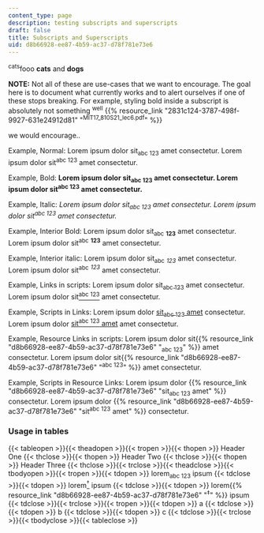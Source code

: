 ```yaml
---
content_type: page
description: testing subscripts and superscripts
draft: false
title: Subscripts and Superscripts
uid: d8b66928-ee87-4b59-ac37-d78f781e73e6
---
```

<sup>cats</sup>fooo **cats** and **dogs**

**NOTE:** Not all of these are use-cases that we want to encourage. The goal here is to document what currently works and to alert ourselves if one of these stops breaking. For example, styling bold inside a subscript is absolutely not something <sup>well</sup> {{% resource_link "2831c124-3787-498f-9927-631e24912d81" "<sup>MIT17_810S21_lec6.pdf</sup>" %}}

we would encourage..

Example, Normal: Lorem ipsum dolor sit<sub>abc 123</sub> amet consectetur. Lorem ipsum dolor sit<sup>abc 123</sup> amet consectetur.

Example, Bold: **Lorem ipsum dolor sit<sub>abc 123</sub> amet consectetur. Lorem ipsum dolor sit<sup>abc 123</sup> amet consectetur.**

Example, Italic: *Lorem ipsum dolor sit<sub>abc 123</sub> amet consectetur. Lorem ipsum dolor sit<sup>abc 123</sup> amet consectetur.*

Example, Interior Bold: Lorem ipsum dolor sit<sub>abc</sub> **<sub>123</sub>** amet consectetur. Lorem ipsum dolor sit<sup>abc</sup> **<sup>123</sup>** amet consectetur.

Example, Interior italic: Lorem ipsum dolor sit<sub>abc</sub> *<sub>123</sub>* amet consectetur. Lorem ipsum dolor sit<sup>abc</sup> *<sup>123</sup>* amet consectetur.

Example, Links in scripts: Lorem ipsum dolor sit[<sub>abc 123</sub>](https://mit.edu) amet consectetur. Lorem ipsum dolor sit[<sup>abc 123</sup>](https://mit.edu) amet consectetur.

Example, Scripts in Links: Lorem ipsum dolor [sit<sub>abc 123</sub> amet](https://mit.edu) consectetur. Lorem ipsum dolor [sit<sup>abc 123</sup> amet](https://mit.edu) amet consectetur.

Example, Resource Links in scripts: Lorem ipsum dolor sit{{% resource_link "d8b66928-ee87-4b59-ac37-d78f781e73e6" "<sub>abc 123</sub>" %}} amet consectetur. Lorem ipsum dolor sit{{% resource_link "d8b66928-ee87-4b59-ac37-d78f781e73e6" "<sup>abc 123</sup>" %}} amet consectetur.

Example, Scripts in Resource Links: Lorem ipsum dolor {{% resource_link "d8b66928-ee87-4b59-ac37-d78f781e73e6" "sit<sub>abc 123</sub> amet" %}} consectetur. Lorem ipsum dolor {{% resource_link "d8b66928-ee87-4b59-ac37-d78f781e73e6" "sit<sup>abc 123</sup> amet" %}} consectetur.

### Usage in tables

{{< tableopen >}}{{< theadopen >}}{{< tropen >}}{{< thopen >}}
Header One
{{< thclose >}}{{< thopen >}}
Header Two
{{< thclose >}}{{< thopen >}}
Header Three
{{< thclose >}}{{< trclose >}}{{< theadclose >}}{{< tbodyopen >}}{{< tropen >}}{{< tdopen >}}
lorem<sub>abc 123</sub> ipsum
{{< tdclose >}}{{< tdopen >}}
lorem[<sup>†</sup>](https://mit.edu) ipsum
{{< tdclose >}}{{< tdopen >}}
lorem{{% resource_link "d8b66928-ee87-4b59-ac37-d78f781e73e6" "<sup>‡</sup>" %}} ipsum
{{< tdclose >}}{{< trclose >}}{{< tropen >}}{{< tdopen >}}
a
{{< tdclose >}}{{< tdopen >}}
b
{{< tdclose >}}{{< tdopen >}}
c
{{< tdclose >}}{{< trclose >}}{{< tbodyclose >}}{{< tableclose >}}